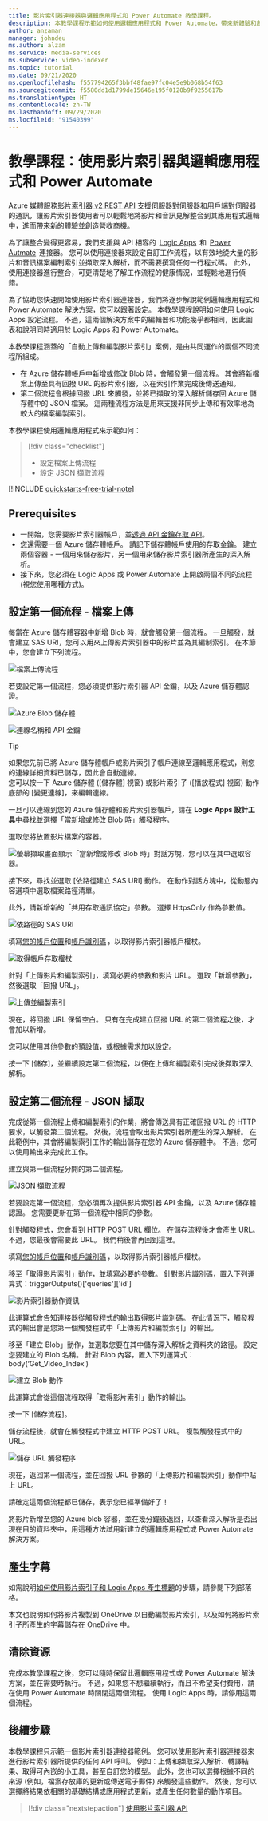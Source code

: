 ```yaml
---
title: 影片索引器連接器與邏輯應用程式和 Power Automate 教學課程。
description: 本教學課程示範如何使用邏輯應用程式和 Power Automate，帶來新體驗和創造影片索引器連接器的營收商機。
author: anzaman
manager: johndeu
ms.author: alzam
ms.service: media-services
ms.subservice: video-indexer
ms.topic: tutorial
ms.date: 09/21/2020
ms.openlocfilehash: f557794265f3bbf48fae97fc04e5e9b068b54f63
ms.sourcegitcommit: f5580dd1d1799de15646e195f0120b9f9255617b
ms.translationtype: HT
ms.contentlocale: zh-TW
ms.lasthandoff: 09/29/2020
ms.locfileid: "91540399"
---
```

# <a name="tutorial-use-video-indexer-with-logic-app-and-power-automate"></a>教學課程：使用影片索引器與邏輯應用程式和 Power Automate

Azure 媒體服務[影片索引器 v2 REST API](https://api-portal.videoindexer.ai/docs/services/Operations/operations/Delete-Video?) 支援伺服器對伺服器和用戶端對伺服器的通訊，讓影片索引器使用者可以輕鬆地將影片和音訊見解整合到其應用程式邏輯中，進而帶來新的體驗並創造營收商機。

為了讓整合變得更容易，我們支援與 API 相容的  [Logic Apps](https://azure.microsoft.com/services/logic-apps/)  和  [Power Autmate](https://preview.flow.microsoft.com/connectors/shared_videoindexer-v2/video-indexer-v2/)  連接器。 您可以使用連接器來設定自訂工作流程，以有效地從大量的影片和音訊檔案編制索引並擷取深入解析，而不需要撰寫任何一行程式碼。 此外，使用連接器進行整合，可更清楚地了解工作流程的健康情況，並輕鬆地進行偵錯。  

為了協助您快速開始使用影片索引器連接器，我們將逐步解說範例邏輯應用程式和 Power Automate 解決方案，您可以跟著設定。 本教學課程說明如何使用 Logic Apps 設定流程。 不過，這兩個解決方案中的編輯器和功能幾乎都相同，因此圖表和說明同時適用於 Logic Apps 和 Power Automate。

本教學課程涵蓋的「自動上傳和編製影片索引」案例，是由共同運作的兩個不同流程所組成。 
* 在 Azure 儲存體帳戶中新增或修改 Blob 時，會觸發第一個流程。 其會將新檔案上傳至具有回撥 URL 的影片索引器，以在索引作業完成後傳送通知。 
* 第二個流程會根據回撥 URL 來觸發，並將已擷取的深入解析儲存回 Azure 儲存體中的 JSON 檔案。 這兩種流程方法是用來支援非同步上傳和有效率地為較大的檔案編製索引。 

本教學課程使用邏輯應用程式來示範如何：

> [!div class="checklist"]
> * 設定檔案上傳流程
> * 設定 JSON 擷取流程

[!INCLUDE [quickstarts-free-trial-note](../../../includes/quickstarts-free-trial-note.md)]

## <a name="prerequisites"></a>Prerequisites

* 一開始，您需要影片索引器帳戶，並[透過 API 金鑰存取 API](video-indexer-use-apis.md)。 
* 您還需要一個 Azure 儲存體帳戶。 請記下儲存體帳戶使用的存取金鑰。 建立兩個容器 - 一個用來儲存影片，另一個用來儲存影片索引器所產生的深入解析。  
* 接下來，您必須在 Logic Apps 或 Power Automate 上開啟兩個不同的流程 (視您使用哪種方式)。 

## <a name="set-up-the-first-flow---file-upload"></a>設定第一個流程 - 檔案上傳   

每當在 Azure 儲存體容器中新增 Blob 時，就會觸發第一個流程。 一旦觸發，就會建立 SAS URI，您可以用來上傳影片索引器中的影片並為其編制索引。 在本節中，您會建立下列流程。 

![檔案上傳流程](./media/logic-apps-connector-tutorial/file-upload-flow.png)

若要設定第一個流程，您必須提供影片索引器 API 金鑰，以及 Azure 儲存體認證。 

![Azure Blob 儲存體](./media/logic-apps-connector-tutorial/azure-blob-storage.png)

![連線名稱和 API 金鑰](./media/logic-apps-connector-tutorial/connection-name-api-key.png)

> [!TIP]
> 如果您先前已將 Azure 儲存體帳戶或影片索引子帳戶連線至邏輯應用程式，則您的連線詳細資料已儲存，因此會自動連線。 <br/>您可以按一下 Azure 儲存體 ([儲存體] 視窗) 或影片索引子 ([播放程式] 視窗) 動作底部的 [變更連線]，來編輯連線。

一旦可以連線到您的 Azure 儲存體和影片索引器帳戶，請在 **Logic Apps 設計工具**中尋找並選擇「當新增或修改 Blob 時」觸發程序。

選取您將放置影片檔案的容器。 

![螢幕擷取畫面顯示「當新增或修改 Blob 時」對話方塊，您可以在其中選取容器。](./media/logic-apps-connector-tutorial/container.png)

接下來，尋找並選取 [依路徑建立 SAS URI] 動作。 在動作對話方塊中，從動態內容選項中選取檔案路徑清單。  

此外，請新增新的「共用存取通訊協定」參數。 選擇 HttpsOnly 作為參數值。

![依路徑的 SAS URI](./media/logic-apps-connector-tutorial/sas-uri-by-path.jpg)

填寫[您的帳戶位置](regions.md)和[帳戶識別碼](./video-indexer-use-apis.md#account-id) ，以取得影片索引器帳戶權杖。

![取得帳戶存取權杖](./media/logic-apps-connector-tutorial/account-access-token.png)

針對「上傳影片和編製索引」，填寫必要的參數和影片 URL。 選取「新增參數」，然後選取「回撥 URL」。 

![上傳並編製索引](./media/logic-apps-connector-tutorial/upload-and-index.png)

現在，將回撥 URL 保留空白。 只有在完成建立回撥 URL 的第二個流程之後，才會加以新增。 

您可以使用其他參數的預設值，或根據需求加以設定。 

按一下 [儲存]，並繼續設定第二個流程，以便在上傳和編製索引完成後擷取深入解析。 

## <a name="set-up-the-second-flow---json-extraction"></a>設定第二個流程 - JSON 擷取  

完成從第一個流程上傳和編製索引的作業，將會傳送具有正確回撥 URL 的 HTTP 要求，以觸發第二個流程。 然後，流程會取出影片索引器所產生的深入解析。 在此範例中，其會將編製索引工作的輸出儲存在您的 Azure 儲存體中。  不過，您可以使用輸出來完成此工作。  

建立與第一個流程分開的第二個流程。 

![JSON 擷取流程](./media/logic-apps-connector-tutorial/json-extraction-flow.png)

若要設定第一個流程，您必須再次提供影片索引器 API 金鑰，以及 Azure 儲存體認證。 您需要更新在第一個流程中相同的參數。 

針對觸發程式，您會看到 HTTP POST URL 欄位。 在儲存流程後才會產生 URL。不過，您最後會需要此 URL。 我們稍後會再回到這裡。 

填寫[您的帳戶位置](regions.md)和[帳戶識別碼](./video-indexer-use-apis.md#account-id) ，以取得影片索引器帳戶權杖。  

移至「取得影片索引」動作，並填寫必要的參數。 針對影片識別碼，置入下列運算式：triggerOutputs()['queries']['id'] 

![影片索引器動作資訊](./media/logic-apps-connector-tutorial/video-indexer-action-info.jpg)

此運算式會告知連接器從觸發程式的輸出取得影片識別碼。 在此情況下，觸發程式的輸出會是您第一個觸發程式中「上傳影片和編製索引」的輸出。 

移至「建立 Blob」動作，並選取您要在其中儲存深入解析之資料夾的路徑。 設定您要建立的 Blob 名稱。 針對 Blob 內容，置入下列運算式：body(‘Get_Video_Index’) 

![建立 Blob 動作](./media/logic-apps-connector-tutorial/create-blob-action.jpg)

此運算式會從這個流程取得「取得影片索引」動作的輸出。 

按一下 [儲存流程]。 

儲存流程後，就會在觸發程式中建立 HTTP POST URL。 複製觸發程式中的 URL。 

![儲存 URL 觸發程序](./media/logic-apps-connector-tutorial/save-url-trigger.png)

現在，返回第一個流程，並在回撥 URL 參數的「上傳影片和編製索引」動作中貼上 URL。 

請確定這兩個流程都已儲存，表示您已經準備好了！ 

將影片新增至您的 Azure blob 容器，並在幾分鐘後返回，以查看深入解析是否出現在目的資料夾中，用這種方法試用新建立的邏輯應用程式或 Power Automate 解決方案。 

## <a name="generate-captions"></a>產生字幕

如需說明[如何使用影片索引子和 Logic Apps 產生標題](https://techcommunity.microsoft.com/t5/azure-media-services/generating-captions-with-video-indexer-and-logic-apps/ba-p/1672198)的步驟，請參閱下列部落格。 

本文也說明如何將影片複製到 OneDrive 以自動編製影片索引，以及如何將影片索引子所產生的字幕儲存在 OneDrive 中。
 
## <a name="clean-up-resources"></a>清除資源

完成本教學課程之後，您可以隨時保留此邏輯應用程式或 Power Automate 解決方案，並在需要時執行。 不過，如果您不想繼續執行，而且不希望支付費用，請在使用 Power Automate 時關閉這兩個流程。 使用 Logic Apps 時，請停用這兩個流程。 

## <a name="next-steps"></a>後續步驟

本教學課程只示範一個影片索引器連接器範例。 您可以使用影片索引器連接器來進行影片索引器所提供的任何 API 呼叫。 例如：上傳和擷取深入解析、轉譯結果、取得可內嵌的小工具，甚至自訂您的模型。 此外，您也可以選擇根據不同的來源 (例如，檔案存放庫的更新或傳送電子郵件) 來觸發這些動作。 然後，您可以選擇將結果依相關的基礎結構或應用程式更新，或產生任何數量的動作項目。  

> [!div class="nextstepaction"]
> [使用影片索引器 API](video-indexer-use-apis.md)
